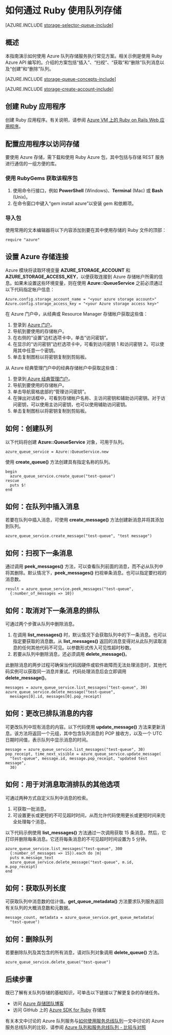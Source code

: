 <properties
    pageTitle="如何通过 Ruby 使用队列存储 | Azure"
    description="了解如何使用 Azure 队列服务创建和删除队列，以及插入、获取和删除消息。用 Ruby 编写的相关示例。"
    services="storage"
    documentationcenter="ruby"
    author="robinsh"
    manager="timlt"
    editor="tysonn" />
<tags
    ms.assetid="59c2d81b-db9c-46ee-ade2-2f0caae6b1e6"
    ms.service="storage"
    ms.workload="storage"
    ms.tgt_pltfrm="na"
    ms.devlang="ruby"
    ms.topic="article"
    ms.date="12/08/2016"
    wacn.date="01/06/2017"
    ms.author="robinsh" />  


# 如何通过 Ruby 使用队列存储
[AZURE.INCLUDE [storage-selector-queue-include](../../includes/storage-selector-queue-include.md)]

## 概述
本指南演示如何使用 Azure 队列存储服务执行常见方案。相关示例是使用 Ruby Azure API 编写的。介绍的方案包括“插入”、“扫视”、“获取”和“删除”队列消息以及“创建”和“删除”队列。

[AZURE.INCLUDE [storage-queue-concepts-include](../../includes/storage-queue-concepts-include.md)]

[AZURE.INCLUDE [storage-create-account-include](../../includes/storage-create-account-include.md)]

## 创建 Ruby 应用程序
创建 Ruby 应用程序。有关说明，请参阅 [Azure VM 上的 Ruby on Rails Web 应用程序](/documentation/articles/virtual-machines-linux-classic-ruby-rails-web-app/)。

## 配置应用程序以访问存储
要使用 Azure 存储，需下载和使用 Ruby Azure 包，其中包括与存储 REST 服务进行通信的一组方便的库。

### 使用 RubyGems 获取该程序包
1. 使用命令行接口，例如 **PowerShell** (Windows)、**Terminal** (Mac) 或 **Bash** (Unix)。
2. 在命令窗口中键入“gem install azure”以安装 gem 和依赖项。

### 导入包
使用常用的文本编辑器将以下内容添加到要在其中使用存储的 Ruby 文件的顶部：

	require "azure"

## 设置 Azure 存储连接
Azure 模块将读取环境变量 **AZURE\_STORAGE\_ACCOUNT** 和 **AZURE\_STORAGE\_ACCESS\_KEY**，以便获取连接到 Azure 存储帐户所需的信息。如果未设置这些环境变量，则在使用 **Azure::QueueService** 之前必须通过以下代码指定帐户信息：

	Azure.config.storage_account_name = "<your azure storage account>"
	Azure.config.storage_access_key = "<your Azure storage access key>"

 
在 Azure 门户中，从经典或 Resource Manager 存储帐户获取这些值：

1. 登录到 [Azure 门户](https://portal.azure.cn)。
2. 导航到要使用的存储帐户。
3. 在右侧的“设置”边栏选项卡中，单击“访问密钥”。
4. 在显示的“访问密钥”边栏选项卡中，可看到访问密钥 1 和访问密钥 2。可以使用其中任意一个密钥。
5. 单击复制图标以将密钥复制到剪贴板。

从 Azure 经典管理门户中的经典存储帐户中获取这些值：

1. 登录到[ Azure 经典管理门户](https://manage.windowsazure.cn/)。
2. 导航到要使用的存储帐户。
3. 单击导航窗格底部的“管理访问密钥”。
4. 在弹出对话框中，可看到存储帐户名称、主访问密钥和辅助访问密钥。对于访问密钥，可以使用主访问密钥，也可以使用辅助访问密钥。
5. 单击复制图标以将密钥复制到剪贴板。

## 如何：创建队列
以下代码将创建 **Azure::QueueService** 对象，可用于队列。

	azure_queue_service = Azure::QueueService.new

使用 **create\_queue()** 方法创建具有指定名称的队列。

	begin
	  azure_queue_service.create_queue("test-queue")
	rescue
	  puts $!
	end

## 如何：在队列中插入消息
若要在队列中插入消息，可使用 **create\_message()** 方法创建新消息并将其添加到队列。

	azure_queue_service.create_message("test-queue", "test message")

## 如何：扫视下一条消息
通过调用 **peek\_messages()** 方法，可以查看队列前面的消息，而不必从队列中将其删除。默认情况下，**peek\_messages()** 扫视单条消息。也可以指定要扫视的消息数。

	result = azure_queue_service.peek_messages("test-queue",
	  {:number_of_messages => 10})

## 如何：取消对下一条消息的排队
可通过两个步骤从队列中删除消息。

1. 在调用 **list\_messages()** 时，默认情况下会获取队列中的下一条消息。也可以指定要获取的消息数。从 **list\_messages()** 返回的消息变得对从此队列读取消息的任何其他代码不可见。以参数形式传入可见性超时秒数。
2. 若要从队列中删除消息，还必须调用 **delete\_message()**。

此删除消息的两步过程可确保当代码因硬件或软件故障而无法处理消息时，其他代码实例可以获取同一消息并重试。代码处理消息后会立即调用 **delete\_message()**。

	messages = azure_queue_service.list_messages("test-queue", 30)
	azure_queue_service.delete_message("test-queue", 
	  messages[0].id, messages[0].pop_receipt)

## 如何：更改已排队消息的内容
可更改队列中现有消息的内容。以下代码使用 **update\_message()** 方法来更新消息。该方法将返回一个元组，其中包含队列消息的 POP 接收方，以及一个 UTC 日期时间值，表示队列中显示消息的时间。

	message = azure_queue_service.list_messages("test-queue", 30)
	pop_receipt, time_next_visible = azure_queue_service.update_message(
	  "test-queue", message.id, message.pop_receipt, "updated test message", 
	  30)

## 如何：用于对消息取消排队的其他选项
可通过两种方式自定义队列中消息的检索。

1. 可获取一批消息。
2. 可设置更长或更短的不可见超时时间，从而允许代码使用更长或更短时间来完全处理每个消息。

以下代码示例使用 **list\_messages()** 方法通过一次调用获取 15 条消息。然后，它打印并删除每条消息。它还将每条消息的不可见超时时间设置为 5 分钟。

	azure_queue_service.list_messages("test-queue", 300
	  {:number_of_messages => 15}).each do |m|
	  puts m.message_text
	  azure_queue_service.delete_message("test-queue", m.id, m.pop_receipt)
	end

## 如何：获取队列长度
可获取队列中消息数的估计值。**get\_queue\_metadata()** 方法要求队列服务返回有关队列的大概消息数和元数据。

	message_count, metadata = azure_queue_service.get_queue_metadata(
	  "test-queue")

## 如何：删除队列
若要删除队列及其包含的所有消息，请对队列对象调用 **delete\_queue()** 方法。

	azure_queue_service.delete_queue("test-queue")

## 后续步骤
既已了解有关队列存储的基础知识，可单击以下链接以了解更复杂的存储任务。

- 访问 [Azure 存储团队博客](http://blogs.msdn.com/b/windowsazurestorage/)
- 访问 GitHub 上的 [Azure SDK for Ruby](https://github.com/WindowsAzure/azure-sdk-for-ruby) 存储库

有关本文中讨论的 Azure 队列服务与[如何使用服务总线队列](/documentation/articles/service-bus-ruby-how-to-use-queues/)一文中讨论的 Azure 服务总线队列的比较，请参阅 [Azure 队列和服务总线队列 - 比较与对照](/documentation/articles/service-bus-azure-and-service-bus-queues-compared-contrasted/)
 

<!---HONumber=Mooncake_0103_2017-->